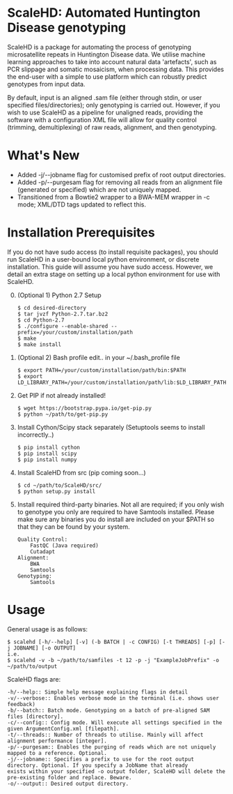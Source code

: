 ScaleHD: Automated Huntington Disease genotyping
=========================================================
ScaleHD is a package for automating the process of genotyping microsatellite repeats in Huntington Disease data.
We utilise machine learning approaches to take into account natural data 'artefacts', such as PCR slippage and somatic
mosaicism, when processing data. This provides the end-user with a simple to use platform which can robustly predict genotypes
from input data.

By default, input is an aligned .sam file (either through stdin, or user specified files/directories); only genotyping is carried out.
However, if you wish to use ScaleHD as a pipeline for unaligned reads, providing the software with a configuration XML file will allow for
quality control (trimming, demultiplexing) of raw reads, alignment, and then genotyping.

What's New
==========
* Added -j/--jobname flag for customised prefix of root output directories.
* Added -p/--purgesam flag for removing all reads from an alignment file (generated or specified) which are not uniquely mapped.
* Transitioned from a Bowtie2 wrapper to a BWA-MEM wrapper in -c mode; XML/DTD tags updated to reflect this.

Installation Prerequisites
==========================

If you do not have sudo access (to install requisite packages), you should run ScaleHD in a user-bound local python environment,
 or discrete installation. This guide will assume you have sudo access. However, we detail an extra stage on setting up a local
 python environment for use with ScaleHD.

0. (Optional 1) Python 2.7 Setup
    ~~~~
    $ cd desired-directory
    $ tar jvzf Python-2.7.tar.bz2
    $ cd Python-2.7
    $ ./configure --enable-shared --prefix=/your/custom/installation/path
    $ make
    $ make install
    ~~~~

0. (Optional 2) Bash profile edit.. in your ~/.bash_profile file
    ~~~~
    $ export PATH=/your/custom/installation/path/bin:$PATH
    $ export LD_LIBRARY_PATH=/your/custom/installation/path/lib:$LD_LIBRARY_PATH
    ~~~~

1. Get PIP if not already installed!
    ~~~~
    $ wget https://bootstrap.pypa.io/get-pip.py
    $ python ~/path/to/get-pip.py
    ~~~~

2. Install Cython/Scipy stack separately (Setuptools seems to install incorrectly..)
    ~~~~
    $ pip install cython
    $ pip install scipy
    $ pip install numpy
    ~~~~

3. Install ScaleHD from src (pip coming soon...)
    ~~~~
    $ cd ~/path/to/ScaleHD/src/
    $ python setup.py install
    ~~~~

4. Install required third-party binaries. Not all are required; if you only wish to genotype you only are required to have Samtools installed.
Please make sure any binaries you do install are included on your $PATH so that they can be found by your system.
    ~~~~
    Quality Control:
        FastQC (Java required)
        Cutadapt
    Alignment:
        BWA
        Samtools
    Genotyping:
        Samtools
    ~~~~

Usage
=====

General usage is as follows:

    $ scalehd [-h/--help] [-v] (-b BATCH | -c CONFIG) [-t THREADS] [-p] [-j JOBNAME] [-o OUTPUT]
    i.e.
    $ scalehd -v -b ~/path/to/samfiles -t 12 -p -j "ExampleJobPrefix" -o ~/path/to/output

ScaleHD flags are:

    -h/--help:: Simple help message explaining flags in detail
    -v/--verbose:: Enables verbose mode in the terminal (i.e. shows user feedback)
    -b/--batch:: Batch mode. Genotyping on a batch of pre-aligned SAM files [directory].
    -c/--config:: Config mode. Will execute all settings specified in the given ArgumentConfig.xml [filepath].
    -t/--threads:: Number of threads to utilise. Mainly will affect alignment performance [integer].
    -p/--purgesam:: Enables the purging of reads which are not uniquely mapped to a reference. Optional.
    -j/--jobname:: Specifies a prefix to use for the root output directory. Optional. If you specify a JobName that already
    exists within your specified -o output folder, ScaleHD will delete the pre-existing folder and replace. Beware.
    -o/--output:: Desired output directory.